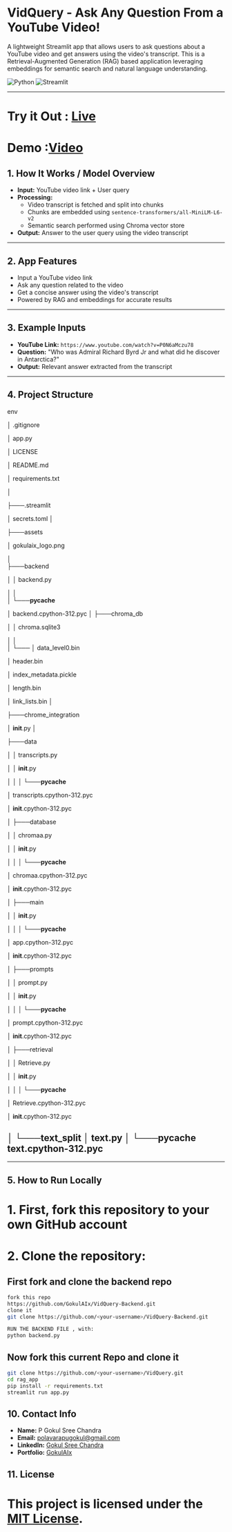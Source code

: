 # VidQuery - Ask Any Question From a YouTube Video!

A lightweight Streamlit app that allows users to ask questions about a YouTube video and get answers using the video's transcript. This is a Retrieval-Augmented Generation (RAG) based application leveraging embeddings for semantic search and natural language understanding.

![Python](https://img.shields.io/badge/Python-3.10+-blue?logo=python)
![Streamlit](https://img.shields.io/badge/Built%20With-Streamlit-red?logo=streamlit)

---
# Try it Out : [Live](https://gokulaix-vidquery.streamlit.app/)
# Demo :[Video](https://www.linkedin.com/feed/update/urn:li:activity:7365933549864091649/)
## 1. How It Works / Model Overview

- **Input:** YouTube video link + User query  
- **Processing:** 
  - Video transcript is fetched and split into chunks
  - Chunks are embedded using `sentence-transformers/all-MiniLM-L6-v2`
  - Semantic search performed using Chroma vector store
- **Output:** Answer to the user query using the video transcript  

---

## 2. App Features

- Input a YouTube video link
- Ask any question related to the video
- Get a concise answer using the video's transcript
- Powered by RAG and embeddings for accurate results

---

## 3. Example Inputs

- **YouTube Link:** `https://www.youtube.com/watch?v=P0N6aMczu78`  
- **Question:** "Who was Admiral Richard Byrd Jr and what did he discover in Antarctica?"  
- **Output:** Relevant answer extracted from the transcript

---

## 4. Project Structure

env 

│   .gitignore

│   app.py

│   LICENSE

│   README.md

│   requirements.txt

│   

├───.streamlit

│       secrets.toml
│       

├───assets

│       gokulaix_logo.png

│       
├───backend

│   │   backend.py

│   │   
│   └───__pycache__

│           backend.cpython-312.pyc
│
├───chroma_db

│   │   chroma.sqlite3

│   │   
│   └───
│           data_level0.bin

│           header.bin

│           index_metadata.pickle

│           length.bin

│           link_lists.bin
│

├───chrome_integration

│       __init__.py
│

├───data

│   │   transcripts.py

│   │   __init__.py

│   │
│   └───__pycache__

│           transcripts.cpython-312.pyc

│           __init__.cpython-312.pyc

│
├───database

│   │   chromaa.py

│   │   __init__.py

│   │
│   └───__pycache__

│           chromaa.cpython-312.pyc

│           __init__.cpython-312.pyc

│
├───main

│   │   __init__.py

│   │
│   └───__pycache__

│           app.cpython-312.pyc

│           __init__.cpython-312.pyc

│
├───prompts

│   │   prompt.py

│   │   __init__.py

│   │
│   └───__pycache__

│           prompt.cpython-312.pyc

│           __init__.cpython-312.pyc

│
├───retrieval

│   │   Retrieve.py

│   │   __init__.py

│   │
│   └───__pycache__

│           Retrieve.cpython-312.pyc

│           __init__.cpython-312.pyc

│
└───text_split
    │   text.py
    │
    └───__pycache__
            text.cpython-312.pyc
---


---

## 5. How to Run Locally
# 1. First, fork this repository to your own GitHub account
# 2. Clone the repository:

## First fork and clone the backend repo 
```bash
fork this repo
https://github.com/GokulAIx/VidQuery-Backend.git
clone it
git clone https://github.com/<your-username>/VidQuery-Backend.git

RUN THE BACKEND FILE , with:
python backend.py
```
## Now fork this current Repo and clone it
```bash
git clone https://github.com/<your-username>/VidQuery.git
cd rag_app
pip install -r requirements.txt
streamlit run app.py
```


## 10. Contact Info

- **Name:** P Gokul Sree Chandra  
- **Email:** polavarapugokul@gmail.com  
- **LinkedIn:** [Gokul Sree Chandra](https://www.linkedin.com/in/gokulsreechandra/)  
- **Portfolio:** [GokulAIx](https://gokulaix.vercel.app/)

## 11. License
# This project is licensed under the [MIT License](LICENSE).
